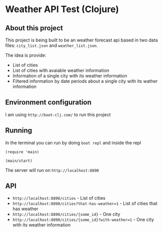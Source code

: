 # Weather API Test (Clojure)

## About this project
This project is being built to be an weather forecast api based in two data files: `city_list.json` and `weather_list.json`.

The idea is provide:

- List of cities
- List of cities with avaiable weather information
- Information of a single city with its weather information
- Filtered information by date periods about a single city with its wather information

## Environment configuration
I am using `http://boot-clj.com/` to run this project

## Running
In the terminal you can run by doing `boot repl` and inside the repl

```
(require 'main)
```

```
(main/start)
```

The server will run on `http://localhost:8890`

## API

 - `http://localhost:8890/cities` - List of cities
 - `http://localhost:8890/cities?that-has-weather=1` - List of cities that has weather
 - `http://localhost:8890/cities/{some_id}` - One city
 - `http://localhost:8890/cities/{some_id}?with-weather=1` - One city with its weather information
